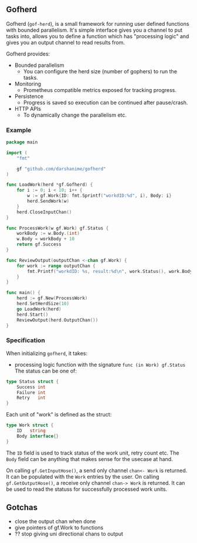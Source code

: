 ## Gofherd

Gofherd (`gof-herd`), is a small framework for running user defined functions with bounded parallelism. It's simple interface gives you a channel to put tasks into, allows you to define a function which has "processing logic" and gives you an output channel to read results from.


Gofherd provides:
- Bounded parallelism
  - You can configure the herd size (number of gophers) to run the tasks.
- Monitoring
  - Prometheus compatible metrics exposed for tracking progress.
- Persistence
  - Progress is saved so execution can be continued after pause/crash.
- HTTP APIs
  - To dynamically change the parallelism etc.

### Example

```go
package main

import (
	"fmt"

	gf "github.com/darshanime/gofherd"
)

func LoadWork(herd *gf.Gofherd) {
	for i := 0; i < 10; i++ {
		w := gf.Work{ID: fmt.Sprintf("workdID:%d", i), Body: i}
		herd.SendWork(w)
	}
	herd.CloseInputChan()
}

func ProcessWork(w gf.Work) gf.Status {
	workBody := w.Body.(int)
	w.Body = workBody + 10
	return gf.Success
}

func ReviewOutput(outputChan <-chan gf.Work) {
	for work := range outputChan {
		fmt.Printf("workdID: %s, result:%d\n", work.Status(), work.Body)
	}
}

func main() {
	herd := gf.New(ProcessWork)
	herd.SetHerdSize(10)
	go LoadWork(herd)
	herd.Start()
	ReviewOutput(herd.OutputChan())
}
```

### Specification

When initializing `gofherd`, it takes:

- processing logic function with the signature `func (in Work) gf.Status`
The status can be one of:
```go
type Status struct {
    Success int
    Failure int
    Retry   int
}
```

Each unit of "work" is defined as the struct:

```go
type Work struct {
    ID   string
    Body interface{}
}
```

The `ID` field is used to track status of the work unit, retry count etc.
The `Body` field can be anything that makes sense for the usecase at hand.

On calling `gf.GetInputHose()`, a send only channel `chan<- Work` is returned. It can be populated with the `Work` entries by the user.
On calling `gf.GetOutputHose()`, a receive only channel `chan-> Work` is returned. It can be used to read the statuss for successfully processed work units.

## Gotchas
- close the output chan when done
- give pointers of gf.Work to functions
- ?? stop giving uni directional chans to output
